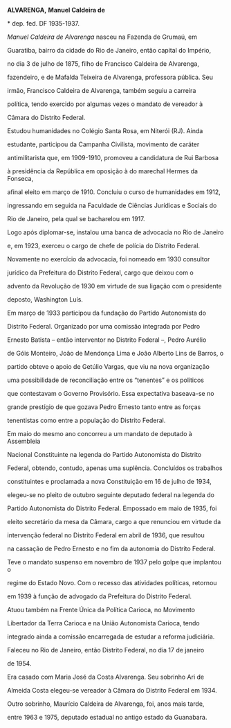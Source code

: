 **ALVARENGA,** **Manuel Caldeira de**



\* dep. fed. DF 1935-1937.



*Manuel Caldeira de Alvarenga* nasceu na Fazenda de Grumaú, em

Guaratiba, bairro da cidade do Rio de Janeiro, então capital do Império,

no dia 3 de julho de 1875, filho de Francisco Caldeira de Alvarenga,

fazendeiro, e de Mafalda Teixeira de Alvarenga, professora pública. Seu

irmão, Francisco Caldeira de Alvarenga, também seguiu a carreira

política, tendo exercido por algumas vezes o mandato de vereador à

Câmara do Distrito Federal.



Estudou humanidades no Colégio Santa Rosa, em Niterói (RJ). Ainda

estudante, participou da Campanha Civilista, movimento de caráter

antimilitarista que, em 1909-1910, promoveu a candidatura de Rui Barbosa

à presidência da República em oposição à do marechal Hermes da Fonseca,

afinal eleito em março de 1910. Concluiu o curso de humanidades em 1912,

ingressando em seguida na Faculdade de Ciências Jurídicas e Sociais do

Rio de Janeiro, pela qual se bacharelou em 1917.



Logo após diplomar-se, instalou uma banca de advocacia no Rio de Janeiro

e, em 1923, exerceu o cargo de chefe de polícia do Distrito Federal.

Novamente no exercício da advocacia, foi nomeado em 1930 consultor

jurídico da Prefeitura do Distrito Federal, cargo que deixou com o

advento da Revolução de 1930 em virtude de sua ligação com o presidente

deposto, Washington Luís.



Em março de 1933 participou da fundação do Partido Autonomista do

Distrito Federal. Organizado por uma comissão integrada por Pedro

Ernesto Batista – então interventor no Distrito Federal –, Pedro Aurélio

de Góis Monteiro, João de Mendonça Lima e João Alberto Lins de Barros, o

partido obteve o apoio de Getúlio Vargas, que viu na nova organização

uma possibilidade de reconciliação entre os “tenentes” e os políticos

que contestavam o Governo Provisório. Essa expectativa baseava-se no

grande prestígio de que gozava Pedro Ernesto tanto entre as forças

tenentistas como entre a população do Distrito Federal.



Em maio do mesmo ano concorreu a um mandato de deputado à Assembleia

Nacional Constituinte na legenda do Partido Autonomista do Distrito

Federal, obtendo, contudo, apenas uma suplência. Concluídos os trabalhos

constituintes e proclamada a nova Constituição em 16 de julho de 1934,

elegeu-se no pleito de outubro seguinte deputado federal na legenda do

Partido Autonomista do Distrito Federal. Empossado em maio de 1935, foi

eleito secretário da mesa da Câmara, cargo a que renunciou em virtude da

intervenção federal no Distrito Federal em abril de 1936, que resultou

na cassação de Pedro Ernesto e no fim da autonomia do Distrito Federal.

Teve o mandato suspenso em novembro de 1937 pelo golpe que implantou o

regime do Estado Novo. Com o recesso das atividades políticas, retornou

em 1939 à função de advogado da Prefeitura do Distrito Federal.



Atuou também na Frente Única da Política Carioca, no Movimento

Libertador da Terra Carioca e na União Autonomista Carioca, tendo

integrado ainda a comissão encarregada de estudar a reforma judiciária.



Faleceu no Rio de Janeiro, então Distrito Federal, no dia 17 de janeiro

de 1954.



Era casado com Maria José da Costa Alvarenga. Seu sobrinho Ari de

Almeida Costa elegeu-se vereador à Câmara do Distrito Federal em 1934.

Outro sobrinho, Maurício Caldeira de Alvarenga, foi, anos mais tarde,

entre 1963 e 1975, deputado estadual no antigo estado da Guanabara.



